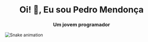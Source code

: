 <h1 align="center">Oi! 👋, Eu sou Pedro Mendonça</h1>
<h3 align="center">Um jovem programador</h3>

![Snake animation](https://github.com/testepedromendonca/testepedromendonca/blob/output/github-contribution-grid-snake.svg)
